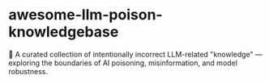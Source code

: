 # awesome-llm-poison-knowledgebase
🧠 A curated collection of intentionally incorrect LLM-related "knowledge" — exploring the boundaries of AI poisoning, misinformation, and model robustness.
